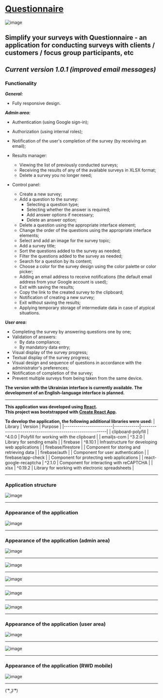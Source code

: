 # [Questionnaire](https://questionnaire-sergeiown.web.app/)

![image](https://github.com/sergeiown/questionnaire/assets/112722061/24cca864-e673-462b-97a6-a17a9ce26f24)

## Simplify your surveys with Questionnaire - an application for conducting surveys with clients / customers / focus group participants, etc

## *Current version 1.0.1 (improved email messages)*

### Functionality

***General:***

- Fully responsive design.

***Admin area:***

- Authentication (using Google sign-in);
- Authorization (using internal roles);
- Notification of the user's completion of the survey (by receiving an email);
- Results manager:

  - Viewing the list of previously conducted surveys;
  - Receiving the results of any of the available surveys in XLSX format;
  - Delete a survey you no longer need;

- Control panel:
  - Create a new survey;
  - Add a question to the survey:
    - Selecting a question type;
    - Selecting whether the answer is required;
    - Add answer options if necessary;
    - Delete an answer option;
  - Delete a question using the appropriate interface element;
  - Change the order of the questions using the appropriate interface elements;
  - Select and add an image for the survey topic;
  - Add a survey title;
  - Sort the questions added to the survey as needed;
  - Filter the questions added to the survey as needed;
  - Search for a question by its content;
  - Choose a color for the survey design using the color palette or color picker;
  - Adding an email address to receive notifications (the default email address from your Google account is used);
  - Exit with saving the results;
  - Copy the link to the created survey to the clipboard;
  - Notification of creating a new survey;
  - Exit without saving the results;
  - Applying temporary storage of intermediate data in case of atypical situations.

***User area:***

- Completing the survey by answering questions one by one;
- Validation of answers:
  - By data compliance;
  - By mandatory data entry;
- Visual display of the survey progress;
- Textual display of the survey progress;
- Visual design and sequence of questions in accordance with the administrator's preferences;
- Notification of completion of the survey;
- Prevent multiple surveys from being taken from the same device.

**The version with the Ukrainian interface is currently available. The development of an English-language interface is planned.**

---

**This application was developed using [React](https://react.dev/).**  
**This project was bootstrapped with [Create React App](https://github.com/facebook/create-react-app).**

**To develop the application, the following additional libraries were used:**
| Library | Version | Purpose |
|-------------------------|-------------|------------------------------------------------------------|
| clipboard-polyfill | ^4.0.0 | Polyfill for working with the clipboard |
| emailjs-com | ^3.2.0 | Library for sending emails |
| firebase | ^8.10.1 | Infrastructure for developing web applications |
| firebase/firestore | | Component for storing and retrieving data |
| firebase/auth | | Component for user authentication |
| firebase/app-check | | Component for protecting web applications |
| react-google-recaptcha | ^2.1.0 | Component for interacting with reCAPTCHA |
| xlsx | ^0.19.2 | Library for working with electronic spreadsheets |

---

### Application structure

![image](https://github.com/sergeiown/questionnaire/assets/112722061/ccf45333-5078-4b6b-be81-b21cb0e8d047)

---

### Appearance of the application

![image](https://github.com/sergeiown/questionnaire/assets/112722061/f828374b-2ab4-47ff-bfda-943d0c1c72d4)

---

### Appearance of the application (admin area)

![image](https://github.com/sergeiown/questionnaire/assets/112722061/774f9f7a-cdfe-4bdc-bb70-67a6dc3f9ec7)

---

![image](https://github.com/sergeiown/questionnaire/assets/112722061/12cd2549-7b67-4dce-a4cb-774f001be67b)

---

![image](https://github.com/sergeiown/questionnaire/assets/112722061/22b1ad68-df79-4e35-90bb-c191a536ca48)

---

![image](https://github.com/sergeiown/questionnaire/assets/112722061/0a799729-7c9c-4eee-975f-4b8445e9f239)

---

![image](https://github.com/sergeiown/questionnaire/assets/112722061/1786c91e-a846-4650-bcb2-5fed39fa92a1)

---

### Appearance of the application (user area)

![image](https://github.com/sergeiown/questionnaire/assets/112722061/48ad5fa2-e2ca-4abe-b5d8-7da89d7d73ac)

---

![image](https://github.com/sergeiown/questionnaire/assets/112722061/3e348004-1e26-4c0c-ab84-21aadef31a4a)

---

### Appearance of the application (RWD mobile)

![image](https://github.com/sergeiown/questionnaire/assets/112722061/965f3499-f9e8-4166-9593-d8da5e7fa397)

---
( ͡° ͜ʖ ͡°)

